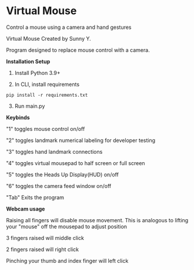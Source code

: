 # Virtual Mouse

Control a mouse using a camera and hand gestures

Virtual Mouse
Created by Sunny Y.

Program designed to replace mouse control with a camera.

**Installation Setup**

1. Install Python 3.9+

2. In CLI, install requirements
```
pip install -r requirements.txt
```

3. Run main.py

**Keybinds**

"1" toggles mouse control on/off

"2" toggles landmark numerical labeling for developer testing

"3" toggles hand landmark connections

"4" toggles virtual mousepad to half screen or full screen

"5" toggles the Heads Up Display(HUD) on/off

"6" toggles the camera feed window on/off

"Tab" Exits the program

**Webcam usage**

Raising all fingers will disable mouse movement. This is analogous to lifting your "mouse" off the mousepad to adjust position

3 fingers raised will middle click

2 fingers raised will right click

Pinching your thumb and index finger will left click
